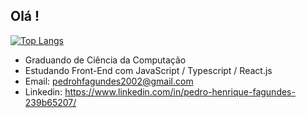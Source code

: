 ## Olá ! 

[![Top Langs](https://github-readme-stats.vercel.app/api/top-langs/?username=Pedrohfzip)](https://github.com/anuraghazra/github-readme-stats)

- Graduando de Ciência da Computação
- Estudando Front-End com JavaScript / Typescript / React.js
- Email: pedrohfagundes2002@gmail.com
- Linkedin: https://www.linkedin.com/in/pedro-henrique-fagundes-239b65207/

